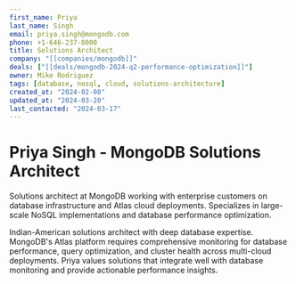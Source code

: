 ```yaml
---
first_name: Priya
last_name: Singh
email: priya.singh@mongodb.com
phone: +1-646-237-8000
title: Solutions Architect
company: "[[companies/mongodb]]"
deals: ["[[deals/mongodb-2024-q2-performance-optimization]]"]
owner: Mike Rodriguez
tags: [database, nosql, cloud, solutions-architecture]
created_at: "2024-02-08"
updated_at: "2024-03-20"
last_contacted: "2024-03-17"
---
```


# Priya Singh - MongoDB Solutions Architect

Solutions architect at MongoDB working with enterprise customers on database infrastructure and Atlas cloud deployments. Specializes in large-scale NoSQL implementations and database performance optimization.

Indian-American solutions architect with deep database expertise. MongoDB's Atlas platform requires comprehensive monitoring for database performance, query optimization, and cluster health across multi-cloud deployments. Priya values solutions that integrate well with database monitoring and provide actionable performance insights.